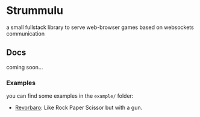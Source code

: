 # Strummulu
a small fullstack library to serve web-browser games based on websockets communication
## Docs
coming soon...

### Examples
you can find some examples in the `example/` folder:
- [Revorbaro](https://github.com/vikkio88/strummulu/tree/master/examples/revorbaroReact): Like Rock Paper Scissor but with a gun.